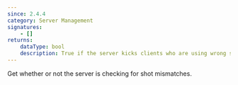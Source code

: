 ```yaml
---
since: 2.4.4
category: Server Management
signatures:
    - []
returns:
    dataType: bool
    description: True if the server kicks clients who are using wrong shot types
---
```


Get whether or not the server is checking for shot mismatches.
